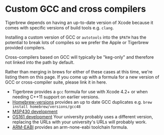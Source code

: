 # Custom GCC and cross compilers
Tigerbrew depends on having an up-to-date version of Xcode because it comes with specific versions of build tools e.g. `clang`.

Installing a custom version of GCC or `autotools` into the `$PATH` has the potential to break lots of compiles so we prefer the Apple or Tigerbrew provided compilers.

Cross-compilers based on GCC will typically be "keg-only" and therefore not linked into the path by default.

Rather than merging in brews for either of these cases at this time, we're listing them on this page. If you come up with a formula for a new version of GCC or cross-compiler suite, please link it in here.

* Tigerbrew provides a `gcc` formula for use with Xcode 4.2+ or when needing C++11 support on earlier versions.
* [Homebrew-versions](https://github.com/homebrew/homebrew-versions) provides an up to date GCC duplicates e.g. `brew install homebrew/versions/gcc48`
* [MSP430 development](https://github.com/Homebrew/homebrew/issues/issue/2336)
* [OS161 development](https://github.com/maxpow4h/homebrew-os161) Your university probably uses a different version, replacing the URLs with your university's URLs will probably work.
* [ARM-EABI](https://github.com/paxswill/homebrew-paxswill) provides an arm-none-eabi toolchain formula.
